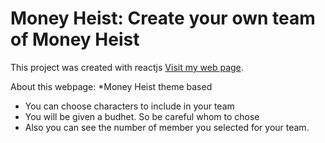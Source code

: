 # Money Heist: Create your own team of Money Heist

This project was created with reactjs
[Visit my web page](https://github.com/facebook/create-react-app).

About this webpage:
*Money Heist theme based
* You can choose characters to include in your team
* You will be given a budhet. So be careful whom to chose
* Also you can see the number of member you selected for your team.

